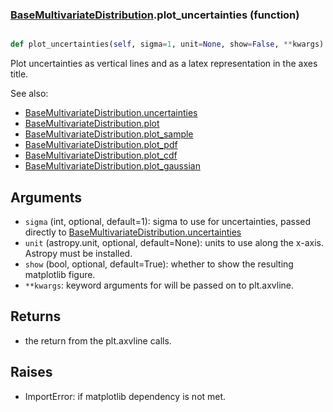 ### [BaseMultivariateDistribution](BaseMultivariateDistribution.md).plot_uncertainties (function)


```py

def plot_uncertainties(self, sigma=1, unit=None, show=False, **kwargs)

```



Plot uncertainties as vertical lines and as a latex representation in
the axes title.

See also:

* [BaseMultivariateDistribution.uncertainties](BaseMultivariateDistribution.uncertainties.md)
* [BaseMultivariateDistribution.plot](BaseMultivariateDistribution.plot.md)
* [BaseMultivariateDistribution.plot_sample](BaseMultivariateDistribution.plot_sample.md)
* [BaseMultivariateDistribution.plot_pdf](BaseMultivariateDistribution.plot_pdf.md)
* [BaseMultivariateDistribution.plot_cdf](BaseMultivariateDistribution.plot_cdf.md)
* [BaseMultivariateDistribution.plot_gaussian](BaseMultivariateDistribution.plot_gaussian.md)

Arguments
------------
* `sigma` (int, optional, default=1): sigma to use for uncertainties,
    passed directly to [BaseMultivariateDistribution.uncertainties](BaseMultivariateDistribution.uncertainties.md)
* `unit` (astropy.unit, optional, default=None): units to use along
    the x-axis.  Astropy must be installed.
* `show` (bool, optional, default=True): whether to show the resulting
    matplotlib figure.
* `**kwargs`: keyword arguments for will be passed on to plt.axvline.

Returns
--------
* the return from the plt.axvline calls.

Raises
--------
* ImportError: if matplotlib dependency is not met.

